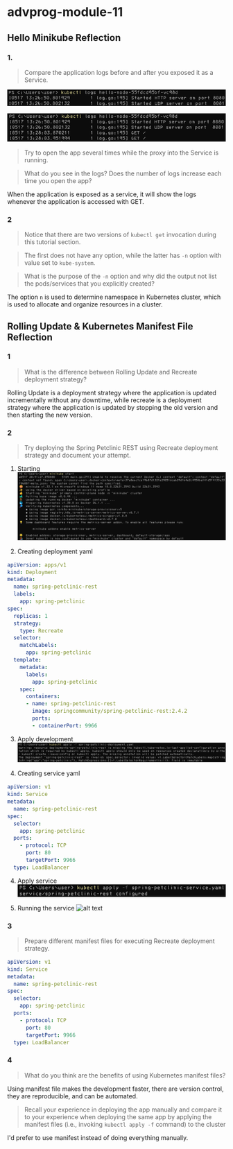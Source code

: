 # advprog-module-11
 
## Hello Minikube Reflection
### 1. 
> Compare the application logs before and after you exposed it as a Service. 

![Before using service](./docs/before.png)

![After using servicee](./docs/after.png)

> Try to open the app several times while the proxy into the Service is running.

> What do you see in the logs? Does the number of logs increase each time you open the app?

When the application is exposed as a service, it will show the logs whenever the application is accessed with GET.

### 2
> Notice that there are two versions of `kubectl get` invocation during this tutorial section.

> The first does not have any option, while the latter has `-n` option with value set to
`kube-system`.

> What is the purpose of the `-n` option and why did the output not list the pods/services that you
explicitly created?

The option `n` is used to determine namespace in Kubernetes cluster, which is used to allocate and organize resources in a cluster.

## Rolling Update & Kubernetes Manifest File Reflection
### 1
> What is the difference between Rolling Update and Recreate deployment strategy?

Rolling Update is a deployment strategy where the application is updated incrementally without any downtime, while recreate is a deployment strategy where the application is updated by stopping the old version and then starting the new version.

### 2
> Try deploying the Spring Petclinic REST using Recreate deployment strategy and document your attempt.

1. Starting
![Starting minikube](./docs/start-minikube.png)


2. Creating deployment yaml
```yaml
apiVersion: apps/v1
kind: Deployment
metadata:
  name: spring-petclinic-rest
  labels:
    app: spring-petclinic
spec:
  replicas: 1
  strategy:
    type: Recreate
  selector:
    matchLabels:
      app: spring-petclinic
  template:
    metadata:
      labels:
        app: spring-petclinic
    spec:
      containers:
      - name: spring-petclinic-rest
        image: springcommunity/spring-petclinic-rest:2.4.2
        ports:
        - containerPort: 9966

```

3. Apply development
![alt text](./docs/apply-dev.png)

3. Creating service yaml
```yaml
apiVersion: v1
kind: Service
metadata:
  name: spring-petclinic-rest
spec:
  selector:
    app: spring-petclinic
  ports:
    - protocol: TCP
      port: 80
      targetPort: 9966
  type: LoadBalancer
```

4. Apply service
![alt text](./docs/apply-service.png)

5. Running the service
![alt text](./docs/tidak%20tahu.png.png)

### 3
> Prepare different manifest files for executing Recreate deployment strategy.

```yaml
apiVersion: v1
kind: Service
metadata:
  name: spring-petclinic-rest
spec:
  selector:
    app: spring-petclinic
  ports:
    - protocol: TCP
      port: 80
      targetPort: 9966
  type: LoadBalancer
```

### 4
> What do you think are the benefits of using Kubernetes manifest files? 

Using manifest file makes the development faster, there are version control, they are reproducible, and can be automated.

> Recall your experience in deploying the app manually and compare it to your experience when deploying the same app by applying the manifest files (i.e., invoking `kubectl apply -f` command) to the cluster

I'd prefer to use manifest instead of doing everything manually.